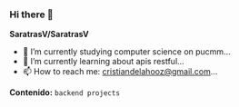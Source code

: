 ### Hi there 👋


**SaratrasV/SaratrasV** 


- 🔭 I’m currently studying computer science on pucmm...
- 🌱 I’m currently learning about apis restful...
- 📫 How to reach me: cristiandelahooz@gmail.com...


**Contenido:** `backend projects `


